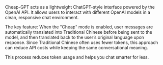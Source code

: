 
Cheap-GPT acts as a lightweight ChatGPT-style interface powered by the OpenAI API.
It allows users to interact with different OpenAI models in a clean, responsive chat environment.

The key feature:
When the "Cheap" mode is enabled, user messages are automatically translated into Traditional Chinese before being sent to the model, and then translated back to the user’s original language upon response.
Since Traditional Chinese often uses fewer tokens, this approach can reduce API costs while keeping the same conversational meaning.

This process reduces token usage and helps you chat smarter for less.
